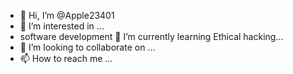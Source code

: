- 👋 Hi, I’m @Apple23401
- 👀 I’m interested in ...
-  software development 🌱 I’m currently learning Ethical hacking...
- 💞️ I’m looking to collaborate on ...
- 📫 How to reach me ...

<!---
Apple23401/Apple23401 is a ✨ special ✨ repository because its `README.md` (this file) appears on your GitHub profile.
You can click the Preview link to take a look at your changes.
--->
